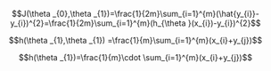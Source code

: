 $$J(\theta _{0},\theta _{1})=\frac{1}{2m}\sum_{i=1}^{m}(\hat{y_{i}}-y_{i})^{2}=\frac{1}{2m}\sum_{i=1}^{m}(h_{\theta }(x_{i})-y_{i})^{2}$$

$$h(\theta _{1},\theta _{1}) =\frac{1}{m}\sum_{i=1}^{m}(x_{i}+y_{j})$$


$$h(\theta _{1})=\frac{1}{m}\cdot \sum_{i=1}^{m}(x_{i}+y_{j})$$

